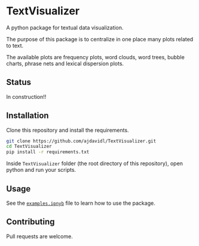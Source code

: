 # TextVisualizer


A python package for textual data visualization.

The purpose of this package is to centralize in one place many plots related to text.

<!--
![Plotly](https://img.shields.io/badge/Plotly-529ac7?style=flat&labelColor=8DD6F9&logoColor=226ea9&logo=Plotly)
![Numpy](https://img.shields.io/badge/Numpy-013243.svg?logo=numpy&logoColor=white)
![Scikit-learn](https://img.shields.io/badge/Scikit%20Learn-333333?style=flat-square&labelColor=333333&logoColor=whitesmoke&logo=Scikit%20learn)
![NetworkX](https://img.shields.io/badge/NetworkX-333333?style=flat&labelColor=333333&logoColor=whitesmoke&logo=NetworkX)
![Matplotlib](https://img.shields.io/badge/Matplotlib-333333?style=flat&labelColor=333333&logoColor=whitesmoke&logo=Matplotlib)
![wordcloud](https://img.shields.io/badge/wordcloud-333333?style=flat&labelColor=333333&logoColor=whitesmoke&logo=wordcloud)
![SpaCy](https://img.shields.io/badge/SpaCy-0A84FF?style=flat&labelColor=0A84FF&logoColor=whitesmoke&logo=SpaCy) -->

The available plots are frequency plots, word clouds, word trees, bubble charts, phrase nets and lexical dispersion plots.

## Status

In construction!!

## Installation

Clone this repository and install the requirements.

```bash
git clone https://github.com/ajdavidl/TextVisualizer.git 
cd TextVisualizer
pip install -r requirements.txt
```
Inside `TextVisualizer` folder (the root directory of this repository), open python and run your scripts.


## Usage

See the [`examples.ipnyb`](examples.ipnyb) file to learn how to use the package.

## Contributing

Pull requests are welcome.